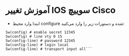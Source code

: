 # آموزش تغییر IOS سوییچ Cisco
- ابتدا وارد محیط configure شده و دستورات زیر را وارد می‌کنید:
```Sw(config) # username test secret 12345
Sw(config) # enable secret 12345
Sw(config) # line vty 0 15
Sw(config-line) # password 12345
Sw(config-line) # login local
Sw(config-line) # transport input all```

